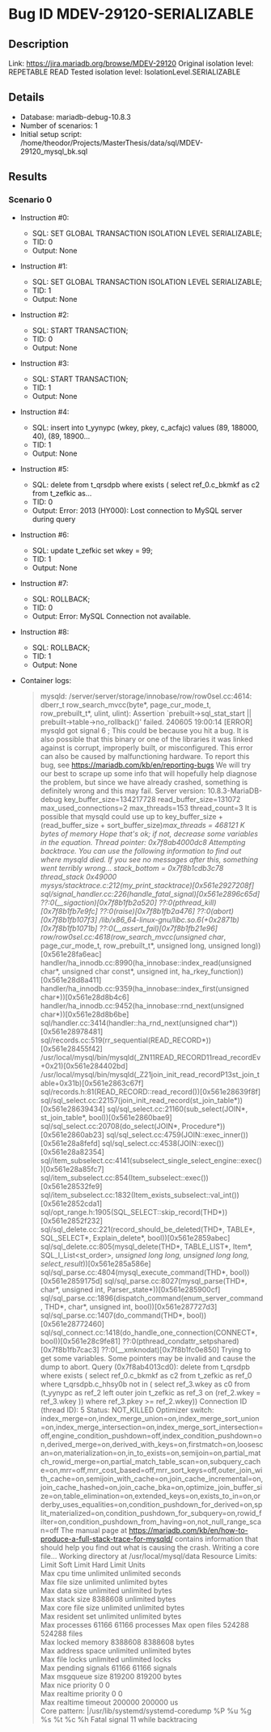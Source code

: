 # Bug ID MDEV-29120-SERIALIZABLE

## Description

Link:                     https://jira.mariadb.org/browse/MDEV-29120
Original isolation level: REPETABLE READ
Tested isolation level:   IsolationLevel.SERIALIZABLE


## Details
 * Database: mariadb-debug-10.8.3
 * Number of scenarios: 1
 * Initial setup script: /home/theodor/Projects/MasterThesis/data/sql/MDEV-29120_mysql_bk.sql

## Results
### Scenario 0
 * Instruction #0:
     - SQL:  SET GLOBAL TRANSACTION ISOLATION LEVEL SERIALIZABLE;
     - TID: 0
     - Output: None
 * Instruction #1:
     - SQL:  SET GLOBAL TRANSACTION ISOLATION LEVEL SERIALIZABLE;
     - TID: 1
     - Output: None
 * Instruction #2:
     - SQL:  START TRANSACTION;
     - TID: 0
     - Output: None
 * Instruction #3:
     - SQL:  START TRANSACTION;
     - TID: 1
     - Output: None
 * Instruction #4:
     - SQL:  insert into t_yynypc (wkey, pkey, c_acfajc) values (89, 188000, 40), (89, 18900...
     - TID: 1
     - Output: None
 * Instruction #5:
     - SQL:  delete from t_qrsdpb where exists ( select ref_0.c_bkmkf as c2 from t_zefkic as...
     - TID: 0
     - Output: Error: 2013 (HY000): Lost connection to MySQL server during query
 * Instruction #6:
     - SQL:  update t_zefkic set wkey = 99;
     - TID: 1
     - Output: None
 * Instruction #7:
     - SQL:  ROLLBACK;
     - TID: 0
     - Output: Error: MySQL Connection not available.
 * Instruction #8:
     - SQL:  ROLLBACK;
     - TID: 1
     - Output: None

 * Container logs:
   > mysqld: /server/server/storage/innobase/row/row0sel.cc:4614: dberr_t row_search_mvcc(byte*, page_cur_mode_t, row_prebuilt_t*, ulint, ulint): Assertion `prebuilt->sql_stat_start || prebuilt->table->no_rollback()' failed.
   > 240605 19:00:14 [ERROR] mysqld got signal 6 ;
   > This could be because you hit a bug. It is also possible that this binary
   > or one of the libraries it was linked against is corrupt, improperly built,
   > or misconfigured. This error can also be caused by malfunctioning hardware.
   > To report this bug, see https://mariadb.com/kb/en/reporting-bugs
   > We will try our best to scrape up some info that will hopefully help
   > diagnose the problem, but since we have already crashed, 
   > something is definitely wrong and this may fail.
   > Server version: 10.8.3-MariaDB-debug
   > key_buffer_size=134217728
   > read_buffer_size=131072
   > max_used_connections=2
   > max_threads=153
   > thread_count=3
   > It is possible that mysqld could use up to 
   > key_buffer_size + (read_buffer_size + sort_buffer_size)*max_threads = 468121 K  bytes of memory
   > Hope that's ok; if not, decrease some variables in the equation.
   > Thread pointer: 0x7f8ab4000dc8
   > Attempting backtrace. You can use the following information to find out
   > where mysqld died. If you see no messages after this, something went
   > terribly wrong...
   > stack_bottom = 0x7f8b1cdb3c78 thread_stack 0x49000
   > mysys/stacktrace.c:212(my_print_stacktrace)[0x561e2927208f]
   > sql/signal_handler.cc:226(handle_fatal_signal)[0x561e2896c65d]
   > ??:0(__sigaction)[0x7f8b1fb2a520]
   > ??:0(pthread_kill)[0x7f8b1fb7e9fc]
   > ??:0(raise)[0x7f8b1fb2a476]
   > ??:0(abort)[0x7f8b1fb107f3]
   > /lib/x86_64-linux-gnu/libc.so.6(+0x2871b)[0x7f8b1fb1071b]
   > ??:0(__assert_fail)[0x7f8b1fb21e96]
   > row/row0sel.cc:4618(row_search_mvcc(unsigned char*, page_cur_mode_t, row_prebuilt_t*, unsigned long, unsigned long))[0x561e28fa6eac]
   > handler/ha_innodb.cc:8990(ha_innobase::index_read(unsigned char*, unsigned char const*, unsigned int, ha_rkey_function))[0x561e28d8a411]
   > handler/ha_innodb.cc:9359(ha_innobase::index_first(unsigned char*))[0x561e28d8b4c6]
   > handler/ha_innodb.cc:9452(ha_innobase::rnd_next(unsigned char*))[0x561e28d8b6be]
   > sql/handler.cc:3414(handler::ha_rnd_next(unsigned char*))[0x561e28978481]
   > sql/records.cc:519(rr_sequential(READ_RECORD*))[0x561e28455f42]
   > /usr/local/mysql/bin/mysqld(_ZN11READ_RECORD11read_recordEv+0x21)[0x561e284402bd]
   > /usr/local/mysql/bin/mysqld(_Z21join_init_read_recordP13st_join_table+0x31b)[0x561e2863c67f]
   > sql/records.h:81(READ_RECORD::read_record())[0x561e28639f8f]
   > sql/sql_select.cc:22157(join_init_read_record(st_join_table*))[0x561e28639434]
   > sql/sql_select.cc:21160(sub_select(JOIN*, st_join_table*, bool))[0x561e2860bae9]
   > sql/sql_select.cc:20708(do_select(JOIN*, Procedure*))[0x561e2860ab23]
   > sql/sql_select.cc:4759(JOIN::exec_inner())[0x561e28a8fefd]
   > sql/sql_select.cc:4538(JOIN::exec())[0x561e28a82354]
   > sql/item_subselect.cc:4141(subselect_single_select_engine::exec())[0x561e28a85fc7]
   > sql/item_subselect.cc:854(Item_subselect::exec())[0x561e28532fe9]
   > sql/item_subselect.cc:1832(Item_exists_subselect::val_int())[0x561e2852cda1]
   > sql/opt_range.h:1905(SQL_SELECT::skip_record(THD*))[0x561e2852f232]
   > sql/sql_delete.cc:221(record_should_be_deleted(THD*, TABLE*, SQL_SELECT*, Explain_delete*, bool))[0x561e2859abec]
   > sql/sql_delete.cc:805(mysql_delete(THD*, TABLE_LIST*, Item*, SQL_I_List<st_order>*, unsigned long long, unsigned long long, select_result*))[0x561e285a586e]
   > sql/sql_parse.cc:4804(mysql_execute_command(THD*, bool))[0x561e2859175d]
   > sql/sql_parse.cc:8027(mysql_parse(THD*, char*, unsigned int, Parser_state*))[0x561e285900cf]
   > sql/sql_parse.cc:1896(dispatch_command(enum_server_command, THD*, char*, unsigned int, bool))[0x561e287727d3]
   > sql/sql_parse.cc:1407(do_command(THD*, bool))[0x561e28772460]
   > sql/sql_connect.cc:1418(do_handle_one_connection(CONNECT*, bool))[0x561e28c9fe81]
   > ??:0(pthread_condattr_setpshared)[0x7f8b1fb7cac3]
   > ??:0(__xmknodat)[0x7f8b1fc0e850]
   > Trying to get some variables.
   > Some pointers may be invalid and cause the dump to abort.
   > Query (0x7f8ab4013cd0): delete from t_qrsdpb where exists ( select ref_0.c_bkmkf as c2 from t_zefkic as ref_0 where t_qrsdpb.c_hhsy0b not in ( select ref_3.wkey as c0 from (t_yynypc as ref_2 left outer join t_zefkic as ref_3 on (ref_2.wkey = ref_3.wkey )) where ref_3.pkey >= ref_2.wkey))
   > Connection ID (thread ID): 5
   > Status: NOT_KILLED
   > Optimizer switch: index_merge=on,index_merge_union=on,index_merge_sort_union=on,index_merge_intersection=on,index_merge_sort_intersection=off,engine_condition_pushdown=off,index_condition_pushdown=on,derived_merge=on,derived_with_keys=on,firstmatch=on,loosescan=on,materialization=on,in_to_exists=on,semijoin=on,partial_match_rowid_merge=on,partial_match_table_scan=on,subquery_cache=on,mrr=off,mrr_cost_based=off,mrr_sort_keys=off,outer_join_with_cache=on,semijoin_with_cache=on,join_cache_incremental=on,join_cache_hashed=on,join_cache_bka=on,optimize_join_buffer_size=on,table_elimination=on,extended_keys=on,exists_to_in=on,orderby_uses_equalities=on,condition_pushdown_for_derived=on,split_materialized=on,condition_pushdown_for_subquery=on,rowid_filter=on,condition_pushdown_from_having=on,not_null_range_scan=off
   > The manual page at https://mariadb.com/kb/en/how-to-produce-a-full-stack-trace-for-mysqld/ contains
   > information that should help you find out what is causing the crash.
   > Writing a core file...
   > Working directory at /usr/local/mysql/data
   > Resource Limits:
   > Limit                     Soft Limit           Hard Limit           Units     
   > Max cpu time              unlimited            unlimited            seconds   
   > Max file size             unlimited            unlimited            bytes     
   > Max data size             unlimited            unlimited            bytes     
   > Max stack size            8388608              unlimited            bytes     
   > Max core file size        unlimited            unlimited            bytes     
   > Max resident set          unlimited            unlimited            bytes     
   > Max processes             61166                61166                processes 
   > Max open files            524288               524288               files     
   > Max locked memory         8388608              8388608              bytes     
   > Max address space         unlimited            unlimited            bytes     
   > Max file locks            unlimited            unlimited            locks     
   > Max pending signals       61166                61166                signals   
   > Max msgqueue size         819200               819200               bytes     
   > Max nice priority         0                    0                    
   > Max realtime priority     0                    0                    
   > Max realtime timeout      200000               200000               us        
   > Core pattern: |/usr/lib/systemd/systemd-coredump %P %u %g %s %t %c %h
   > Fatal signal 11 while backtracing
